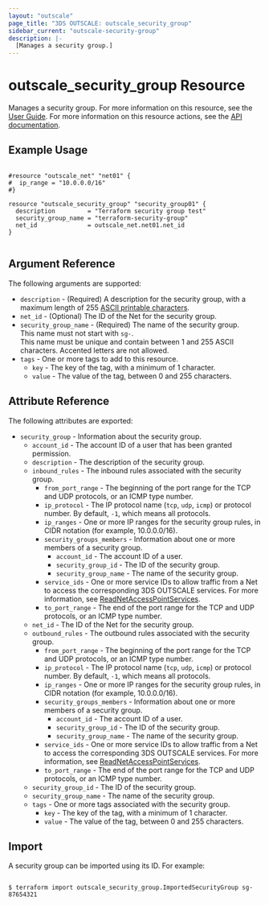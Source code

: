 ```yaml
---
layout: "outscale"
page_title: "3DS OUTSCALE: outscale_security_group"
sidebar_current: "outscale-security-group"
description: |-
  [Manages a security group.]
---
```


# outscale_security_group Resource

Manages a security group.
For more information on this resource, see the [User Guide](https://wiki.outscale.net/display/EN/About+Security+Groups).
For more information on this resource actions, see the [API documentation](https://docs.outscale.com/api#3ds-outscale-api-securitygroup).

## Example Usage

```hcl

#resource "outscale_net" "net01" {
#  ip_range = "10.0.0.0/16"
#}

resource "outscale_security_group" "security_group01" {
  description         = "Terraform security group test"
  security_group_name = "terraform-security-group"
  net_id              = outscale_net.net01.net_id
}


```

## Argument Reference

The following arguments are supported:

* `description` - (Required) A description for the security group, with a maximum length of 255 [ASCII printable characters](https://en.wikipedia.org/wiki/ASCII#Printable_characters).
* `net_id` - (Optional) The ID of the Net for the security group.
* `security_group_name` - (Required) The name of the security group.<br />
This name must not start with `sg-`.</br>
This name must be unique and contain between 1 and 255 ASCII characters. Accented letters are not allowed.
* `tags` - One or more tags to add to this resource.
    * `key` - The key of the tag, with a minimum of 1 character.
    * `value` - The value of the tag, between 0 and 255 characters.
    
## Attribute Reference

The following attributes are exported:

* `security_group` - Information about the security group.
  * `account_id` - The account ID of a user that has been granted permission.
  * `description` - The description of the security group.
  * `inbound_rules` - The inbound rules associated with the security group.
    * `from_port_range` - The beginning of the port range for the TCP and UDP protocols, or an ICMP type number.
    * `ip_protocol` - The IP protocol name (`tcp`, `udp`, `icmp`) or protocol number. By default, `-1`, which means all protocols.
    * `ip_ranges` - One or more IP ranges for the security group rules, in CIDR notation (for example, 10.0.0.0/16).
    * `security_groups_members` - Information about one or more members of a security group.
      * `account_id` - The account ID of a user.
      * `security_group_id` - The ID of the security group.
      * `security_group_name` - The name of the security group.
    * `service_ids` - One or more service IDs to allow traffic from a Net to access the corresponding 3DS OUTSCALE services. For more information, see [ReadNetAccessPointServices](https://docs.outscale.com/api#readnetaccesspointservices).
    * `to_port_range` - The end of the port range for the TCP and UDP protocols, or an ICMP type number.
  * `net_id` - The ID of the Net for the security group.
  * `outbound_rules` - The outbound rules associated with the security group.
    * `from_port_range` - The beginning of the port range for the TCP and UDP protocols, or an ICMP type number.
    * `ip_protocol` - The IP protocol name (`tcp`, `udp`, `icmp`) or protocol number. By default, `-1`, which means all protocols.
    * `ip_ranges` - One or more IP ranges for the security group rules, in CIDR notation (for example, 10.0.0.0/16).
    * `security_groups_members` - Information about one or more members of a security group.
      * `account_id` - The account ID of a user.
      * `security_group_id` - The ID of the security group.
      * `security_group_name` - The name of the security group.
    * `service_ids` - One or more service IDs to allow traffic from a Net to access the corresponding 3DS OUTSCALE services. For more information, see [ReadNetAccessPointServices](https://docs.outscale.com/api#readnetaccesspointservices).
    * `to_port_range` - The end of the port range for the TCP and UDP protocols, or an ICMP type number.
  * `security_group_id` - The ID of the security group.
  * `security_group_name` - The name of the security group.
  * `tags` - One or more tags associated with the security group.
    * `key` - The key of the tag, with a minimum of 1 character.
    * `value` - The value of the tag, between 0 and 255 characters.

## Import

A security group can be imported using its ID. For example:

```

$ terraform import outscale_security_group.ImportedSecurityGroup sg-87654321

```